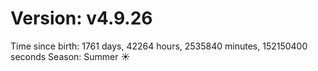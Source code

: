 # Version: v4.9.26
Time since birth: 1761 days, 42264 hours, 2535840 minutes, 152150400 seconds
Season: Summer ☀️
